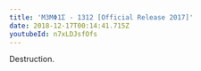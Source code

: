 ```yaml
---
title: 'Μ3ΜΦ1Σ - 1312 [Οfficial Release 2017]'
date: 2018-12-17T00:14:41.715Z
youtubeId: n7xLDJsfOfs
---
```

Destruction.

